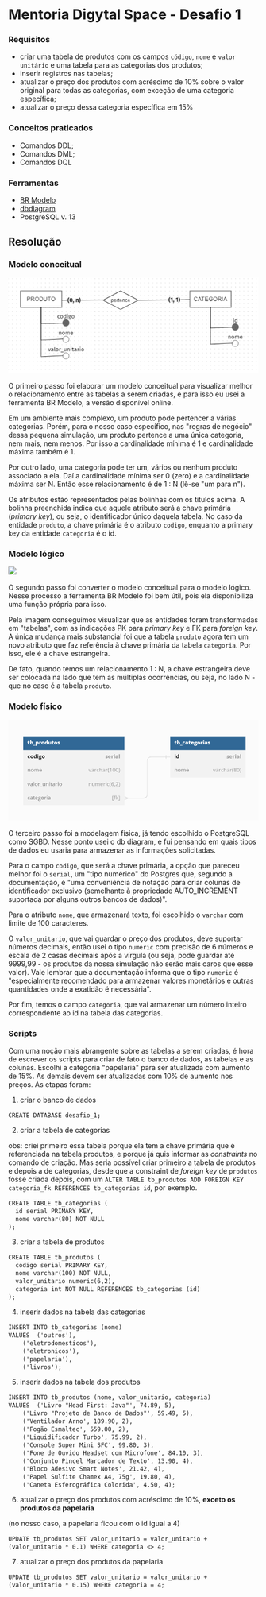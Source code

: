 # Mentoria Digytal Space - Desafio 1

### Requisitos
* criar uma tabela de produtos com os campos `código`, `nome` e `valor unitário` e uma tabela para as categorias dos produtos; 
* inserir registros nas tabelas;
* atualizar o preço dos produtos com acréscimo de 10% sobre o valor original para todas as categorias, com exceção de uma categoria específica;
* atualizar o preço dessa categoria específica em 15%

### Conceitos praticados
* Comandos DDL;
* Comandos DML;
* Comandos DQL

### Ferramentas
* <a href="https://www.brmodeloweb.com/lang/pt-br/index.html">BR Modelo</a>
* <a href="https://dbdiagram.io">dbdiagram</a>
* PostgreSQL v. 13

## Resolução

### Modelo conceitual
<img src="https://github.com/alonso-estevam/desafio_1/blob/main/public/desafio1_modelo_conceitual.png" />

O primeiro passo foi elaborar um modelo conceitual para visualizar melhor o relacionamento entre as tabelas a serem criadas, e para isso eu usei a ferramenta BR Modelo, a versão disponível online. 

Em um ambiente mais complexo, um produto pode pertencer a várias categorias. Porém, para o nosso caso específico, nas "regras de negócio" dessa pequena simulação, um produto pertence a uma única categoria, nem mais, nem menos. Por isso a cardinalidade mínima é 1 e cardinalidade máxima também é 1. 

Por outro lado, uma categoria pode ter um, vários ou nenhum produto associado a ela. Daí a cardinalidade mínima ser 0 (zero) e a cardinalidade máxima ser N. Então esse relacionamento é de 1 : N (lê-se "um para n").

Os atributos estão representados pelas bolinhas com os títulos acima. A bolinha preenchida indica que aquele atributo será a chave primária (*primary key*), ou seja, o identificador único daquela tabela. No caso da entidade `produto`, a chave primária é o atributo `codigo`, enquanto a primary key da entidade `categoria` é o id.

### Modelo lógico
<img src="https://github.com/alonso-estevam/desafio_1/blob/main/public/desafio1_modelo_lógico.png" />

O segundo passo foi converter o modelo conceitual para o modelo lógico. Nesse processo a ferramenta BR Modelo foi bem útil, pois ela disponibiliza uma função própria para isso. 

Pela imagem conseguimos visualizar que as entidades foram transformadas em "tabelas", com as indicações PK para *primary key* e FK para *foreign key*. A única mudança mais substancial foi que a tabela `produto` agora tem um novo atributo que faz referência à chave primária da tabela `categoria`. Por isso, ele é a chave estrangeira. 

De fato, quando temos um relacionamento 1 : N, a chave estrangeira deve ser colocada na lado que tem as múltiplas ocorrências, ou seja, no lado N - que no caso é a tabela `produto`.

### Modelo físico
<img src="https://github.com/alonso-estevam/desafio_1/blob/main/public/desafio1_modelo_fisico.png" />

O terceiro passo foi a modelagem física, já tendo escolhido o PostgreSQL como SGBD. Nesse ponto usei o db diagram, e fui pensando em quais tipos de dados eu usaria para armazenar as informações solicitadas.

Para o campo `codigo`, que será a chave primária, a opção que pareceu melhor foi o `serial`, um "tipo numérico" do Postgres que, segundo a documentação, é "uma conveniência de notação para criar colunas de identificador exclusivo (semelhante à propriedade AUTO_INCREMENT suportada por alguns outros bancos de dados)".

Para o atributo `nome`, que armazenará texto, foi escolhido o `varchar` com limite de 100 caracteres. 

O `valor_unitario`, que vai guardar o preço dos produtos, deve suportar números decimais, então usei o tipo `numeric` com precisão de 6 números e escala de 2 casas decimais após a vírgula (ou seja, pode guardar até 9999,99 - os produtos da nossa simulação não serão mais caros que esse valor). Vale lembrar que a documentação informa que o tipo `numeric` é "especialmente recomendado para armazenar valores monetários e outras quantidades onde a exatidão é necessária".

Por fim, temos o campo `categoria`, que vai armazenar um número inteiro correspondente ao id na tabela das categorias.

### Scripts
Com uma noção mais abrangente sobre as tabelas a serem criadas, é hora de escrever os scripts para criar de fato o banco de dados, as tabelas e as colunas. 
Escolhi a categoria "papelaria" para ser atualizada com aumento de 15%. As demais devem ser atualizadas com 10% de aumento nos preços. As etapas foram:

1. criar o banco de dados
```
CREATE DATABASE desafio_1;
```

2. criar a tabela de categorias 

obs: criei primeiro essa tabela porque ela tem a chave primária que é referenciada na tabela produtos, e porque já quis informar as *constraints* no comando de criação. Mas seria possível criar primeiro a tabela de produtos e depois a de categorias, desde que a constraint de *foreign key* de `produtos` fosse criada depois, com um  `ALTER TABLE tb_produtos ADD FOREIGN KEY categoria_fk REFERENCES tb_categorias id`, por exemplo.
```
CREATE TABLE tb_categorias (
  id serial PRIMARY KEY,
  nome varchar(80) NOT NULL
);
``` 

3. criar a tabela de produtos
```
CREATE TABLE tb_produtos (
  codigo serial PRIMARY KEY,
  nome varchar(100) NOT NULL,
  valor_unitario numeric(6,2),
  categoria int NOT NULL REFERENCES tb_categorias (id)
);
```

4. inserir dados na tabela das categorias
```
INSERT INTO tb_categorias (nome)
VALUES	('outros'),
	('eletrodomesticos'),
	('eletronicos'),
	('papelaria'),
	('livros');
```

5. inserir dados na tabela dos produtos
```
INSERT INTO tb_produtos (nome, valor_unitario, categoria)
VALUES	('Livro "Head First: Java"', 74.89, 5),
	('Livro "Projeto de Banco de Dados"', 59.49, 5),
	('Ventilador Arno', 189.90, 2),
	('Fogão Esmaltec', 559.00, 2),
	('Liquidificador Turbo', 75.99, 2),
	('Console Super Mini SFC', 99.80, 3),
	('Fone de Ouvido Headset com Microfone', 84.10, 3),
	('Conjunto Pincel Marcador de Texto', 13.90, 4),
	('Bloco Adesivo Smart Notes', 21.42, 4),
	('Papel Sulfite Chamex A4, 75g', 19.80, 4),
	('Caneta Esferográfica Colorida', 4.50, 4);
```

6. atualizar o preço dos produtos com acréscimo de 10%, **exceto os produtos da papelaria**

(no nosso caso, a papelaria ficou com o id igual a 4)
```
UPDATE tb_produtos SET valor_unitario = valor_unitario + (valor_unitario * 0.1) WHERE categoria <> 4;
```

7. atualizar o preço dos produtos da papelaria
```
UPDATE tb_produtos SET valor_unitario = valor_unitario + (valor_unitario * 0.15) WHERE categoria = 4;
```
